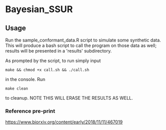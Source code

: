 # Bayesian_SSUR

## Usage
Run the sample_conformant_data.R script to simulate some synthetic data.
This will produce a bash script to call the program on those data as well; results will be presented in a 'results' subdirectory.

As prompted by the script, to run simply input

    make && chmod +x call.sh && ./call.sh
    
in the console. Run

    make clean
    
to cleanup. NOTE THIS WILL ERASE THE RESULTS AS WELL.

### Reference pre-print
https://www.biorxiv.org/content/early/2018/11/11/467019
